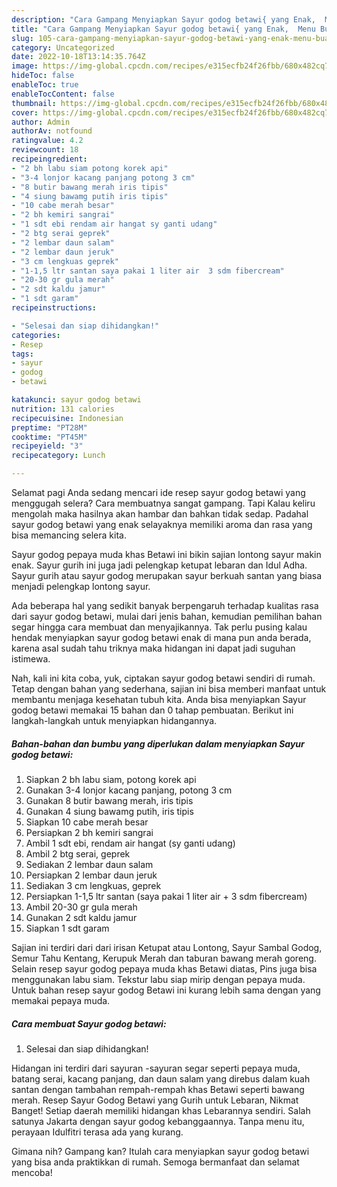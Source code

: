 ```yaml
---
description: "Cara Gampang Menyiapkan Sayur godog betawi{ yang Enak,  Menu Buat lebaran"
title: "Cara Gampang Menyiapkan Sayur godog betawi{ yang Enak,  Menu Buat lebaran"
slug: 105-cara-gampang-menyiapkan-sayur-godog-betawi-yang-enak-menu-buat-lebaran
category: Uncategorized
date: 2022-10-18T13:14:35.764Z
image: https://img-global.cpcdn.com/recipes/e315ecfb24f26fbb/680x482cq70/sayur-godog-betawi-foto-resep-utama.jpg
hideToc: false
enableToc: true
enableTocContent: false
thumbnail: https://img-global.cpcdn.com/recipes/e315ecfb24f26fbb/680x482cq70/sayur-godog-betawi-foto-resep-utama.jpg
cover: https://img-global.cpcdn.com/recipes/e315ecfb24f26fbb/680x482cq70/sayur-godog-betawi-foto-resep-utama.jpg
author: Admin
authorAv: notfound
ratingvalue: 4.2
reviewcount: 18
recipeingredient:
- "2 bh labu siam potong korek api"
- "3-4 lonjor kacang panjang potong 3 cm"
- "8 butir bawang merah iris tipis"
- "4 siung bawamg putih iris tipis"
- "10 cabe merah besar"
- "2 bh kemiri sangrai"
- "1 sdt ebi rendam air hangat sy ganti udang"
- "2 btg serai geprek"
- "2 lembar daun salam"
- "2 lembar daun jeruk"
- "3 cm lengkuas geprek"
- "1-1,5 ltr santan saya pakai 1 liter air  3 sdm fibercream"
- "20-30 gr gula merah"
- "2 sdt kaldu jamur"
- "1 sdt garam"
recipeinstructions:

- "Selesai dan siap dihidangkan!"
categories:
- Resep
tags:
- sayur
- godog
- betawi

katakunci: sayur godog betawi 
nutrition: 131 calories
recipecuisine: Indonesian
preptime: "PT28M"
cooktime: "PT45M"
recipeyield: "3"
recipecategory: Lunch

---
```



Selamat pagi Anda sedang mencari ide resep sayur godog betawi yang menggugah selera? Cara membuatnya sangat gampang. Tapi Kalau keliru mengolah maka hasilnya akan hambar dan bahkan tidak sedap. Padahal sayur godog betawi yang enak selayaknya memiliki aroma dan rasa yang bisa memancing selera kita.


Sayur godog pepaya muda khas Betawi ini bikin sajian lontong sayur makin enak. Sayur gurih ini juga jadi pelengkap ketupat lebaran dan Idul Adha. Sayur gurih atau sayur godog merupakan sayur berkuah santan yang biasa menjadi pelengkap lontong sayur.

Ada beberapa hal yang sedikit banyak berpengaruh terhadap kualitas rasa dari sayur godog betawi, mulai dari jenis bahan, kemudian pemilihan bahan segar hingga cara membuat dan menyajikannya. Tak perlu pusing kalau hendak menyiapkan sayur godog betawi enak di mana pun anda berada, karena asal sudah tahu triknya maka hidangan ini dapat jadi suguhan istimewa.


Nah, kali ini kita coba, yuk, ciptakan sayur godog betawi sendiri di rumah. Tetap dengan bahan yang sederhana, sajian ini bisa memberi manfaat untuk membantu menjaga kesehatan tubuh kita. Anda bisa menyiapkan Sayur godog betawi memakai 15 bahan dan 0 tahap pembuatan. Berikut ini langkah-langkah untuk menyiapkan hidangannya.

<!--inarticleads1-->

##### Bahan-bahan dan bumbu yang diperlukan dalam menyiapkan Sayur godog betawi:

1. Siapkan 2 bh labu siam, potong korek api
1. Gunakan 3-4 lonjor kacang panjang, potong 3 cm
1. Gunakan 8 butir bawang merah, iris tipis
1. Gunakan 4 siung bawamg putih, iris tipis
1. Siapkan 10 cabe merah besar
1. Persiapkan 2 bh kemiri sangrai
1. Ambil 1 sdt ebi, rendam air hangat (sy ganti udang)
1. Ambil 2 btg serai, geprek
1. Sediakan 2 lembar daun salam
1. Persiapkan 2 lembar daun jeruk
1. Sediakan 3 cm lengkuas, geprek
1. Persiapkan 1-1,5 ltr santan (saya pakai 1 liter air + 3 sdm fibercream)
1. Ambil 20-30 gr gula merah
1. Gunakan 2 sdt kaldu jamur
1. Siapkan 1 sdt garam


Sajian ini terdiri dari dari irisan Ketupat atau Lontong, Sayur Sambal Godog, Semur Tahu Kentang, Kerupuk Merah dan taburan bawang merah goreng. Selain resep sayur godog pepaya muda khas Betawi diatas, Pins juga bisa menggunakan labu siam. Tekstur labu siap mirip dengan pepaya muda. Untuk bahan resep sayur godog Betawi ini kurang lebih sama dengan yang memakai pepaya muda. 

<!--inarticleads2-->

##### Cara membuat Sayur godog betawi:


1. Selesai dan siap dihidangkan!

Hidangan ini terdiri dari sayuran -sayuran segar seperti pepaya muda, batang serai, kacang panjang, dan daun salam yang direbus dalam kuah santan dengan tambahan rempah-rempah khas Betawi seperti bawang merah. Resep Sayur Godog Betawi yang Gurih untuk Lebaran, Nikmat Banget! Setiap daerah memiliki hidangan khas Lebarannya sendiri. Salah satunya Jakarta dengan sayur godog kebanggaannya. Tanpa menu itu, perayaan Idulfitri terasa ada yang kurang. 

Gimana nih? Gampang kan? Itulah cara menyiapkan sayur godog betawi yang bisa anda praktikkan di rumah. Semoga bermanfaat dan selamat mencoba!
